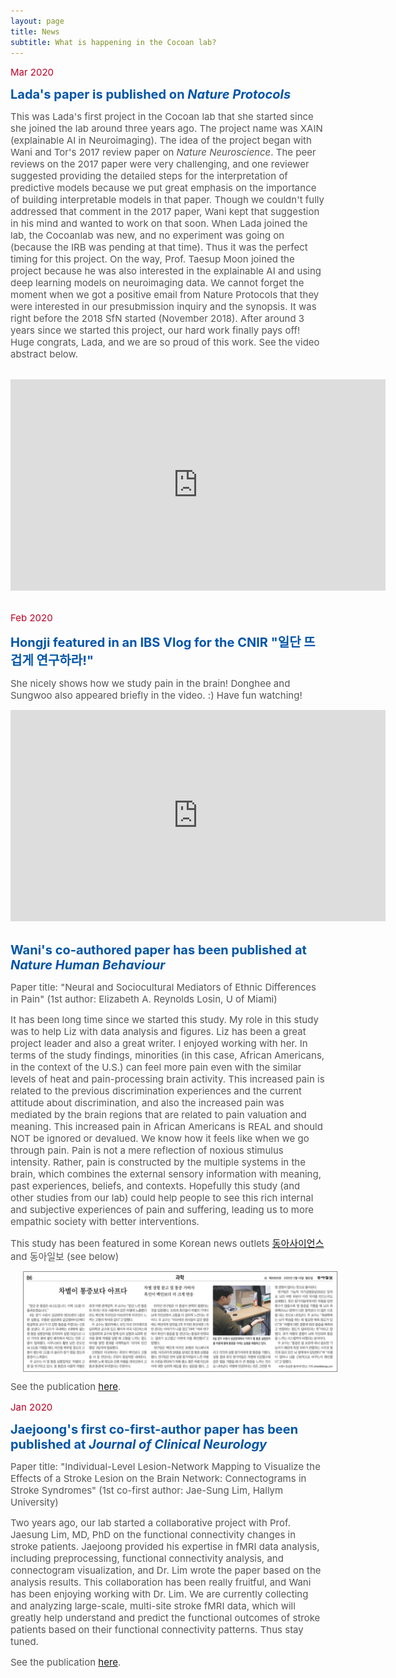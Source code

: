 ```yaml
---
layout: page
title: News
subtitle: What is happening in the Cocoan lab?
---
```


<span style="font-size: 15px !important; color: #BD0026;">Mar 2020 </span>

<b><span style="font-size: 20px !important; color: #0055A9;">Lada's paper is published on <i>Nature Protocols</i></span></b>

<span style="font-size: 15px !important; color: #555;">This was Lada's first project in the Cocoan lab that she started since she joined the lab around three years ago. The project name was XAIN (explainable AI in Neuroimaging). The idea of the project began with Wani and Tor's 2017 review paper on *Nature Neuroscience*. The peer reviews on the 2017 paper were very challenging, and one reviewer suggested providing the detailed steps for the interpretation of predictive models because we put great emphasis on the importance of building interpretable models in that paper. Though we couldn't fully addressed that comment in the 2017 paper, Wani kept that suggestion in his mind and wanted to work on that soon. When Lada joined the lab, the Cocoanlab was new, and no experiment was going on (because the IRB was pending at that time). Thus it was the perfect timing for this project. On the way, Prof. Taesup Moon joined the project because he was also interested in the explainable AI and using deep learning models on neuroimaging data. We cannot forget the moment when we got a positive email from Nature Protocols that they were interested in our presubmission inquiry and the synopsis. It was right before the 2018 SfN started (November 2018). After around 3 years since we started this project, our hard work finally pays off! Huge congrats, Lada, and we are so proud of this work. See the video abstract below.</span>

<br>
<center><iframe width="600" height="338" src="https://www.youtube.com/embed/kcDfEkoQa7Y" frameborder="0" allow="accelerometer; autoplay; encrypted-media; gyroscope; picture-in-picture" allowfullscreen></iframe></center>
<br>



<span style="font-size: 15px !important; color: #BD0026;">Feb 2020 </span>

<b><span style="font-size: 20px !important; color: #0055A9;">Hongji featured in an IBS Vlog for the CNIR "일단 뜨겁게 연구하라!"</span></b>

<span style="font-size: 15px !important; color: #555;">She nicely shows how we study pain in the brain! Donghee and Sungwoo also appeared briefly in the video. :) Have fun watching! </span>

<center><iframe width="600" height="338" src="https://www.youtube.com/embed/Drab4juDMYU" frameborder="0" allow="accelerometer; autoplay; encrypted-media; gyroscope; picture-in-picture" allowfullscreen></iframe></center>
<br>

<b><span style="font-size: 20px !important; color: #0055A9;">Wani's co-authored paper has been published at <i>Nature Human Behaviour</i></span></b>

<span style="font-size: 15px !important; color: #555;">Paper title: "Neural and Sociocultural Mediators of Ethnic Differences in Pain" (1st author: Elizabeth A. Reynolds Losin, U of Miami)</span>

<span style="font-size: 15px !important; color: #555;">It has been long time since we started this study. My role in this study was to help Liz with data analysis and figures. Liz has been a great project leader and also a great writer. I enjoyed working with her. In terms of the study findings, minorities (in this case, African Americans, in the context of the U.S.) can feel more pain even with the similar levels of heat and pain-processing brain activity. This increased pain is related to the previous discrimination experiences and the current attitude about discrimination, and also the increased pain was mediated by the brain regions that are related to pain valuation and meaning. This increased pain in African Americans is REAL and should NOT be ignored or devalued. We know how it feels like when we go through pain. Pain is not a mere reflection of noxious stimulus intensity. Rather, pain is constructed by the multiple systems in the brain, which combines the external sensory information with meaning, past experiences, beliefs, and contexts. Hopefully this study (and other studies from our lab) could help people to see this rich internal and subjective experiences of pain and suffering, leading us to more empathic society with better interventions. </span>

<span style="font-size: 15px !important; color: #555;">This study has been featured in some Korean news outlets [동아사이언스](http://dongascience.donga.com/news.php?idx=34120) and 동아일보 (see below)</span>

<img src="/news/images/donga_200210.jpg" width="700" align="center" hspace="20" />

<span style="font-size: 15px !important; color: #555;">See the publication [here](/publication).</span>


<span style="font-size: 15px !important; color: #BD0026;">Jan 2020 </span>

<b><span style="font-size: 20px !important; color: #0055A9;">Jaejoong's first co-first-author paper has been published at <i>Journal of Clinical Neurology</i></span></b>

<span style="font-size: 15px !important; color: #555;">Paper title: "Individual-Level Lesion-Network Mapping to Visualize the Effects of a Stroke Lesion on the Brain Network: Connectograms in Stroke Syndromes" (1st co-first author: Jae-Sung Lim, Hallym University)</span>

<span style="font-size: 15px !important; color: #555;">Two years ago, our lab started a collaborative project with Prof. Jaesung Lim, MD, PhD on the functional connectivity changes in stroke patients. Jaejoong provided his expertise in fMRI data analysis, including preprocessing, functional connectivity analysis, and connectogram visualization, and Dr. Lim wrote the paper based on the analysis results. This collaboration has been really fruitful, and Wani has been enjoying working with Dr. Lim. We are currently collecting and analyzing large-scale, multi-site stroke fMRI data, which will greatly help understand and predict the functional outcomes of stroke patients based on their functional connectivity patterns. Thus stay tuned.</span>

<span style="font-size: 15px !important; color: #555;">See the publication [here](/publication).</span>

